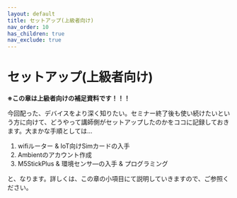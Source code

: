 ```yaml
---
layout: default
title: セットアップ(上級者向け)
nav_order: 10
has_children: true
nav_exclude: true
---
```


# セットアップ(上級者向け)
**※この章は上級者向けの補足資料です！！！**

今回配った、デバイスをより深く知りたい。セミナー終了後も使い続けたいという方に向けて、どうやって講師側がセットアップしたのかをココに記録しておきます。大まかな手順としては...

1. wifiルーター & IoT向けSimカードの入手
2. Ambientのアカウント作成
3. M5StickPlus & 環境センサ―の入手 & プログラミング

と、なります。詳しくは、この章の小項目にて説明していきますので、ご参照ください。
